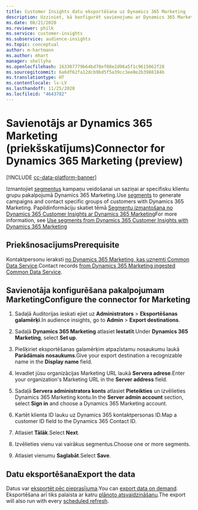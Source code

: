 ```yaml
---
title: Customer Insights datu eksportēšana uz Dynamics 365 Marketing
description: Uzziniet, kā konfigurēt savienojumu ar Dynamics 365 Marketing.
ms.date: 08/21/2020
ms.reviewer: philk
ms.service: customer-insights
ms.subservice: audience-insights
ms.topic: conceptual
author: m-hartmann
ms.author: mhart
manager: shellyha
ms.openlocfilehash: 163387779b64bd78ef08e2d96a5f1c9615062f28
ms.sourcegitcommit: 6a6df62fa12dcb9bd5f5a39cc3ee0e2b3988184b
ms.translationtype: HT
ms.contentlocale: lv-LV
ms.lasthandoff: 11/25/2020
ms.locfileid: "4643782"
---
```

# <a name="connector-for-dynamics-365-marketing-preview"></a><span data-ttu-id="7066e-103">Savienotājs ar Dynamics 365 Marketing (priekšskatījums)</span><span class="sxs-lookup"><span data-stu-id="7066e-103">Connector for Dynamics 365 Marketing (preview)</span></span>

[!INCLUDE [cc-data-platform-banner](../includes/cc-data-platform-banner.md)]

<span data-ttu-id="7066e-104">Izmantojiet [segmentus](segments.md) kampaņu veidošanai un saziņai ar specifisku klientu grupu pakalpojumā Dynamics 365 Marketing.</span><span class="sxs-lookup"><span data-stu-id="7066e-104">Use [segments](segments.md) to generate campaigns and contact specific groups of customers with Dynamics 365 Marketing.</span></span> <span data-ttu-id="7066e-105">Papildinformāciju skatiet tēmā [Segmentu izmantošana no Dynamics 365 Customer Insights ar Dynamics 365 Marketing](https://docs.microsoft.com/dynamics365/marketing/customer-insights-segments)</span><span class="sxs-lookup"><span data-stu-id="7066e-105">For more information, see [Use segments from Dynamics 365 Customer Insights with Dynamics 365 Marketing](https://docs.microsoft.com/dynamics365/marketing/customer-insights-segments)</span></span>

## <a name="prerequisite"></a><span data-ttu-id="7066e-106">Priekšnosacījums</span><span class="sxs-lookup"><span data-stu-id="7066e-106">Prerequisite</span></span>

<span data-ttu-id="7066e-107">Kontaktpersonu ieraksti [no Dynamics 365 Marketing, kas uzņemti Common Data Service](connect-power-query.md).</span><span class="sxs-lookup"><span data-stu-id="7066e-107">Contact records [from Dynamics 365 Marketing ingested Common Data Service](connect-power-query.md).</span></span>

## <a name="configure-the-connector-for-marketing"></a><span data-ttu-id="7066e-108">Savienotāja konfigurēšana pakalpojumam Marketing</span><span class="sxs-lookup"><span data-stu-id="7066e-108">Configure the connector for Marketing</span></span>

1. <span data-ttu-id="7066e-109">Sadaļā Auditorijas ieskati ejiet uz **Administrators** > **Eksportēšanas galamērķi**.</span><span class="sxs-lookup"><span data-stu-id="7066e-109">In audience insights, go to **Admin** > **Export destinations**.</span></span>

1. <span data-ttu-id="7066e-110">Sadaļā **Dynamics 365 Marketing** atlasiet **Iestatīt**.</span><span class="sxs-lookup"><span data-stu-id="7066e-110">Under **Dynamics 365 Marketing**, select **Set up**.</span></span>

1. <span data-ttu-id="7066e-111">Piešķiriet eksportēšanas galamērķim atpazīstamu nosaukumu laukā **Parādāmais nosaukums**.</span><span class="sxs-lookup"><span data-stu-id="7066e-111">Give your export destination a recognizable name in the **Display name** field.</span></span>

1. <span data-ttu-id="7066e-112">Ievadiet jūsu organizācijas Marketing URL laukā **Servera adrese**.</span><span class="sxs-lookup"><span data-stu-id="7066e-112">Enter your organization's Marketing URL in the **Server address** field.</span></span>

1. <span data-ttu-id="7066e-113">Sadaļā **Servera administratora konts** atlasiet **Pieteikties** un izvēlieties Dynamics 365 Marketing kontu.</span><span class="sxs-lookup"><span data-stu-id="7066e-113">In the **Server admin account** section, select **Sign in** and choose a Dynamics 365 Marketing account.</span></span>

1. <span data-ttu-id="7066e-114">Kartēt klienta ID lauku uz Dynamics 365 kontaktpersonas ID.</span><span class="sxs-lookup"><span data-stu-id="7066e-114">Map a customer ID field to the Dynamics 365 Contact ID.</span></span>

1. <span data-ttu-id="7066e-115">Atlasiet **Tālāk**.</span><span class="sxs-lookup"><span data-stu-id="7066e-115">Select **Next**.</span></span>

1. <span data-ttu-id="7066e-116">Izvēlieties vienu vai vairākus segmentus.</span><span class="sxs-lookup"><span data-stu-id="7066e-116">Choose one or more segments.</span></span>

1. <span data-ttu-id="7066e-117">Atlasiet vienumu **Saglabāt**.</span><span class="sxs-lookup"><span data-stu-id="7066e-117">Select **Save**.</span></span>

## <a name="export-the-data"></a><span data-ttu-id="7066e-118">Datu eksportēšana</span><span class="sxs-lookup"><span data-stu-id="7066e-118">Export the data</span></span>

<span data-ttu-id="7066e-119">Datus var [eksportēt pēc pieprasījuma](export-destinations.md).</span><span class="sxs-lookup"><span data-stu-id="7066e-119">You can [export data on demand](export-destinations.md).</span></span> <span data-ttu-id="7066e-120">Eksportēšana arī tiks palaista ar katru [plānoto atsvaidzināšanu](system.md#schedule-tab).</span><span class="sxs-lookup"><span data-stu-id="7066e-120">The export will also run with every [scheduled refresh](system.md#schedule-tab).</span></span>
